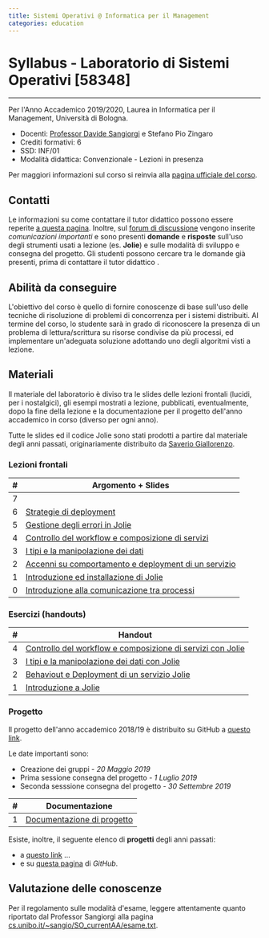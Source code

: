 ```yaml
---
title: Sistemi Operativi @ Informatica per il Management
categories: education
---
```


# Syllabus - Laboratorio di Sistemi Operativi [58348]

---

Per l'Anno Accademico 2019/2020, Laurea in Informatica per il Management, Università di Bologna.

- Docenti: [Professor Davide Sangiorgi](http://cs.unibo.it/~sangio) e Stefano Pio Zingaro
- Crediti formativi: 6
- SSD: INF/01
- Modalità didattica: Convenzionale - Lezioni in presenza

Per maggiori informazioni sul corso si reinvia alla [pagina ufficiale del corso](https://www.unibo.it/it/didattica/insegnamenti/insegnamento/2019/320661).

## Contatti

Le informazioni su come contattare il tutor didattico possono essere reperite [a questa pagina](szingaro.github.io/contacts.html).
Inoltre, sul [forum di discussione](https://groups.google.com/forum/#!forum/infoman-so) vengono inserite _comunicazioni importanti_ e sono presenti **domande** e **risposte** sull'uso degli strumenti usati a lezione (es. **Jolie**) e sulle modalità di sviluppo e consegna del progetto.
Gli studenti possono cercare tra le domande già presenti, prima di contattare il tutor didattico <i class="far fa-smile-wink" aria-hidden="true"></i>.

## Abilità da conseguire

L'obiettivo del corso è quello di fornire conoscenze di base sull'uso delle tecniche di risoluzione di problemi di concorrenza per i sistemi distribuiti. Al termine del corso, lo studente sarà in grado di riconoscere la presenza di un problema di lettura/scrittura su risorse condivise da più processi, ed implementare un'adeguata soluzione adottando uno degli algoritmi visti a lezione.

## Materiali

Il materiale del laboratorio è diviso tra le slides delle lezioni frontali (lucidi, per i nostalgici), gli esempi mostrati a lezione, pubblicati, eventualmente, dopo la fine della lezione e la documentazione per il progetto dell'anno accademico in corso (diverso per ogni anno).

Tutte le slides ed il codice Jolie sono stati prodotti a partire dal materiale degli anni passati, originariamente distribuito da [Saverio Giallorenzo](https://saveriogiallorenzo.com/).

### Lezioni frontali

| #   | Argomento + Slides                                                                                                                             |
| --- | ---------------------------------------------------------------------------------------------------------------------------------------------- |
| 7   |                                                                                                                                                |
| 6   | [Strategie di deployment](https://www.dropbox.com/s/0b6jxi1i61n19gg/006_Advanced%20Deployment-ArchitecturalComposition.pdf)                    |
| 5   | [Gestione degli errori in Jolie](https://www.dropbox.com/s/3n0a9kvmnhalsla/005_Advanced%20Behaviour-FaultsAndDynamicBinding.pdf)               |
| 4   | [Controllo del workflow e composizione di servizi](https://www.dropbox.com/s/jj7kbpmtnan0qox/004_Basic%20Behaviour-CompositionAndWorkflow.pdf) |
| 3   | [I tipi e la manipolazione dei dati](https://www.dropbox.com/s/xu2wfp49um5zfq3/003_Basic%20Behaviour-TypesAndDataManipulation.pdf)             |
| 2   | [Accenni su comportamento e deployment di un servizio](https://www.dropbox.com/s/udnf9miad8i6wsd/002_BasicsFirstServiceAndBasicDeployment.pdf) |
| 1   | [Introduzione ed installazione di Jolie](https://www.dropbox.com/s/b7rnqvwm08woxhn/001_Introduction.pdf)                                       |
| 0   | [Introduzione alla comunicazione tra processi](https://www.dropbox.com/s/quqv8kq2unwh0oc/000_Interprocess_Communication.pdf)                   |

### Esercizi (handouts)

| #   | Handout                                                                                                                  |
| --- | ------------------------------------------------------------------------------------------------------------------------ |
| 4   | [Controllo del workflow e composizione di servizi con Jolie](https://www.dropbox.com/s/pr5gzmkwzoh4365/004_examples.zip) |
| 3   | [I tipi e la manipolazione dei dati con Jolie](https://www.dropbox.com/s/gg81h6xj3ugo649/003_examples.zip)               |
| 2   | [Behaviout e Deployment di un servizio Jolie](https://www.dropbox.com/s/xfpyr6vbu3qhxix/002_examples.zip)                |
| 1   | [Introduzione a Jolie](https://www.dropbox.com/s/6dftbch2gr3gv2v/001_examples.zip)                                       |

### Progetto

Il progetto dell'anno accademico 2018/19 è distribuito su GitHub a [questo link](https://github.com/szingaro/jolella).

Le date importanti sono:

- Creazione dei gruppi - _20 Maggio 2019_
- Prima sessione consegna del progetto - _1 Luglio 2019_
- Seconda sesssione consegna del progetto - _30 Settembre 2019_

| #   | Documentazione                                                                              |
| --- | ------------------------------------------------------------------------------------------- |
| 1   | [Documentazione di progetto](https://github.com/szingaro/jolella/blob/master/docs/main.pdf) |

Esiste, inoltre, il seguente elenco di **progetti** degli anni passati:

- a [questo link](https://saveriogiallorenzo.com/teaching/) ...
- e su [questa pagina](https://github.com/szingaro/jollar) di _GitHub_.

## Valutazione delle conoscenze

Per il regolamento sulle modalità d'esame, leggere attentamente quanto riportato dal Professor Sangiorgi alla pagina [cs.unibo.it/~sangio/SO_currentAA/esame.txt](http://www.cs.unibo.it/~sangio/SO_currentAA/esame.txt).
